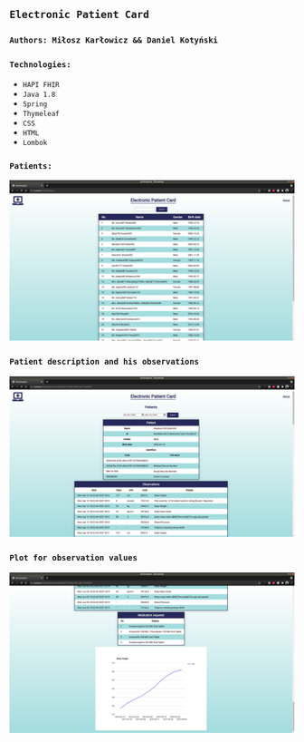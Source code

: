 ## `Electronic Patient Card`

### `Authors: Miłosz Karłowicz && Daniel Kotyński`

### `Technologies:`
- `HAPI FHIR`
- `Java 1.8`
- `Spring`
- `Thymeleaf`
- `CSS`
- `HTML`
- `Lombok`

### `Patients:`
![AllPatients](/Git_Images/first.png)

### `Patient description and his observations`
![PatientDescription](/Git_Images/second.png)

### `Plot for observation values`
![Plot](/Git_Images/third.png)



